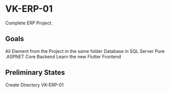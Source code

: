 # VK-ERP-01
Complete ERP Project.
## Goals
All Element from the Project in the same folder
Database in SQL Server
Pure .ASPNET Core Backend
Learn the new Flutter Frontend
## Preliminary States
Create Directory VK-ERP-01

